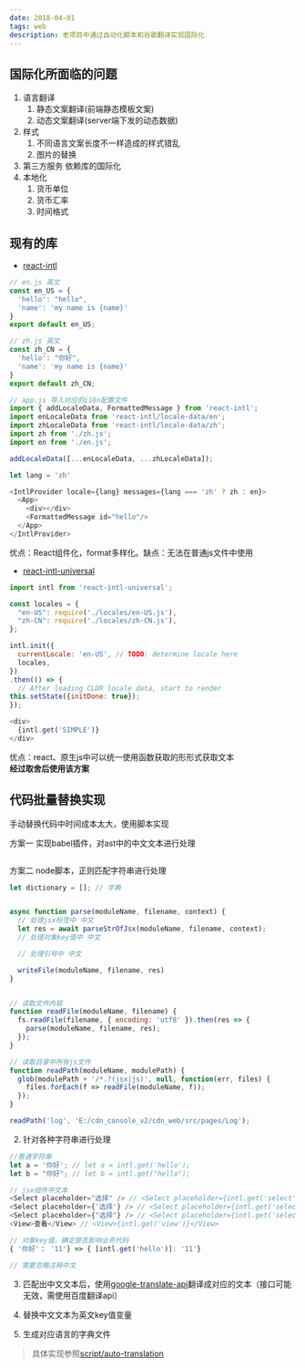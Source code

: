 ```yaml
---
date: 2018-04-01
tags: web
description: 老项目中通过自动化脚本和谷歌翻译实现国际化
---
```


## 国际化所面临的问题

1. 语言翻译
   1. 静态文案翻译(前端静态模板文案)
   2. 动态文案翻译(server端下发的动态数据)
2. 样式
   1. 不同语言文案长度不一样造成的样式错乱
   2. 图片的替换
3. 第三方服务 依赖库的国际化
4. 本地化
   1. 货币单位
   2. 货币汇率
   3. 时间格式


## 现有的库
* [react-intl](https://github.com/yahoo/react-intl)
```js
// en.js 英文
const en_US = {
  'hello': "hello",
  'name': 'my name is {name}'
}
export default en_US;

// zh.js 英文
const zh_CN = {
  'hello': "你好",
  'name': 'my name is {name}'
}
export default zh_CN;

// app.js 导入对应的i18n配置文件
import { addLocaleData, FormattedMessage } from 'react-intl';
import enLocaleData from 'react-intl/locale-data/en';
import zhLocaleData from 'react-intl/locale-data/zh';
import zh from './zh.js';
import en from './en.js';

addLocaleData([...enLocaleData, ...zhLocaleData]);

let lang = 'zh'

<IntlProvider locale={lang} messages={lang === 'zh' ? zh : en}>
  <App>
    <div></div>
    <FormattedMessage id="hello"/>
  </App>
</IntlProvider>
```
优点：React组件化，format多样化。缺点：无法在普通js文件中使用

* [react-intl-universal](https://github.com/alibaba/react-intl-universal)
```js
import intl from 'react-intl-universal';

const locales = {
  "en-US": require('./locales/en-US.js'),
  "zh-CN": require('./locales/zh-CN.js'),
};

intl.init({
  currentLocale: 'en-US', // TODO: determine locale here
  locales,
})
.then(() => {
  // After loading CLDR locale data, start to render
this.setState({initDone: true});
});

<div>
  {intl.get('SIMPLE')}
</div>

```
优点：react、原生js中可以统一使用函数获取的形形式获取文本  
**经过取舍后使用该方案**


## 代码批量替换实现

手动替换代码中时间成本太大，使用脚本实现

方案一 实现babel插件，对ast中的中文文本进行处理
```js
```


方案二 node脚本，正则匹配字符串进行处理
```js
let dictionary = []; // 字典


async function parse(moduleName, filename, context) {
  // 处理jsx标签中 中文
  let res = await parseStrOfJsx(moduleName, filename, context);
  // 处理对象key值中 中文

  // 处理引号中 中文

  writeFile(moduleName, filename, res)
}


// 读取文件内容
function readFile(moduleName, filename) {
  fs.readFile(filename, { encoding: 'utf8' }).then(res => {
    parse(moduleName, filename, res);
  });
}

// 读取目录中所有js文件
function readPath(moduleName, modulePath) {
  glob(modulePath + '/*.?(jsx|js)', null, function(err, files) {
    files.forEach(f => readFile(moduleName, f));
  });
}

readPath('log', 'E:/cdn_console_v2/cdn_web/src/pages/Log');
```

2. 针对各种字符串进行处理
```javascript
//普通字符串
let a = '你好'; // let a = intl.get('hello');
let b = "你好"; // let b = intl.get("hello");

// jsx组件中文本
<Select placeholder="选择" /> // <Select placeholder={intl.get('select')} />
<Select placeholder={'选择'} /> // <Select placeholder={intl.get('select')} />
<Select placeholder={"选择"} /> // <Select placeholder={intl.get('select')} />
<View>查看</View> // <View>{intl.get('view')}</View>

// 对象key值，确定是否影响业务代码
{ '你好'： '11'} => { [intl.get('hello')]: '11'}

// 需要忽略注释中文

```

3. 匹配出中文文本后，使用[google-translate-api](https://github.com/matheuss/google-translate-api)翻译成对应的文本（接口可能无效，需使用百度翻译api）

4. 替换中文文本为英文key值变量

5. 生成对应语言的字典文件

> 具体实现参照[script/auto-translation](https://github.com/milolu/Blog/tree/master/scripts/auto-translation)